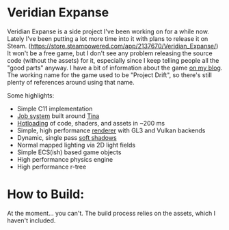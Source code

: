 # Veridian Expanse
Veridian Expanse is a side project I've been working on for a while now. Lately I've been putting a lot more time into it with plans to release it on Steam. (https://store.steampowered.com/app/2137670/Veridian_Expanse/) It won't be a free game, but I don't see any problem releasing the source code (without the assets) for it, especially since I keep telling people all the "good parts" anyway. I have a bit of information about the game [on my blog](https://slembcke.github.io/ProjectDrift). The working name for the game used to be "Project Drift", so there's still plenty of references around using that name.

Some highlights:

* Simple C11 implementation
* [Job system](https://slembcke.github.io/DriftJobs) built around [Tina](https://github.com/slembcke/Tina)
* [Hotloading](https://slembcke.github.io/HotLoadC) of code, shaders, and assets in ~200 ms
* Simple, high performance [renderer](https://slembcke.github.io/Drift-Renderer) with GL3 and Vulkan backends
* Dynamic, single pass [soft shadows](https://slembcke.github.io/SuperFastSoftShadows)
* Normal mapped lighting via 2D light fields
* Simple ECS(ish) based game objects
* High performance physics engine
* High performance r-tree

# How to Build:
At the moment... you can't. The build process relies on the assets, which I haven't included.
